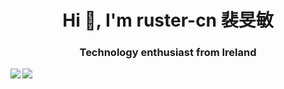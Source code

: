 <h1 align="center">Hi 👋, I'm ruster-cn 裴旻敏</h1>
<h3 align="center">Technology enthusiast from Ireland</h3>

<a href="https://github.com/anuraghazra/github-readme-stats">
  <img align="left" src="https://github-readme-stats.vercel.app/api/?username=ruster-cn&show_icons=true&theme=radical" />
</a>
<a href="https://github.com/anuraghazra/convoychat">
  <img align="left" src="https://github-readme-stats.vercel.app/api/top-langs/?username=ruster-cn" />
</a>




